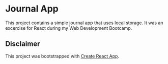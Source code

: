 # Journal App

This project contains a simple journal app that uses local storage. It was an excercise for React during my Web Development Bootcamp.

## Disclaimer

This project was bootstrapped with [Create React App](https://github.com/facebook/create-react-app).
